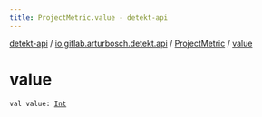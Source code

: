 ```yaml
---
title: ProjectMetric.value - detekt-api
---
```


[detekt-api](../../index.html) / [io.gitlab.arturbosch.detekt.api](../index.html) / [ProjectMetric](index.html) / [value](./value.html)

# value

`val value: `[`Int`](https://kotlinlang.org/api/latest/jvm/stdlib/kotlin/-int/index.html)